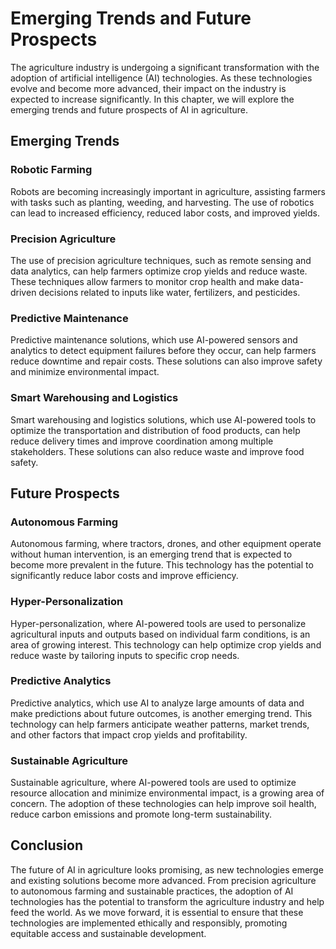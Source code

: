 Emerging Trends and Future Prospects
=============================================================================

The agriculture industry is undergoing a significant transformation with the adoption of artificial intelligence (AI) technologies. As these technologies evolve and become more advanced, their impact on the industry is expected to increase significantly. In this chapter, we will explore the emerging trends and future prospects of AI in agriculture.

Emerging Trends
---------------

### Robotic Farming

Robots are becoming increasingly important in agriculture, assisting farmers with tasks such as planting, weeding, and harvesting. The use of robotics can lead to increased efficiency, reduced labor costs, and improved yields.

### Precision Agriculture

The use of precision agriculture techniques, such as remote sensing and data analytics, can help farmers optimize crop yields and reduce waste. These techniques allow farmers to monitor crop health and make data-driven decisions related to inputs like water, fertilizers, and pesticides.

### Predictive Maintenance

Predictive maintenance solutions, which use AI-powered sensors and analytics to detect equipment failures before they occur, can help farmers reduce downtime and repair costs. These solutions can also improve safety and minimize environmental impact.

### Smart Warehousing and Logistics

Smart warehousing and logistics solutions, which use AI-powered tools to optimize the transportation and distribution of food products, can help reduce delivery times and improve coordination among multiple stakeholders. These solutions can also reduce waste and improve food safety.

Future Prospects
----------------

### Autonomous Farming

Autonomous farming, where tractors, drones, and other equipment operate without human intervention, is an emerging trend that is expected to become more prevalent in the future. This technology has the potential to significantly reduce labor costs and improve efficiency.

### Hyper-Personalization

Hyper-personalization, where AI-powered tools are used to personalize agricultural inputs and outputs based on individual farm conditions, is an area of growing interest. This technology can help optimize crop yields and reduce waste by tailoring inputs to specific crop needs.

### Predictive Analytics

Predictive analytics, which use AI to analyze large amounts of data and make predictions about future outcomes, is another emerging trend. This technology can help farmers anticipate weather patterns, market trends, and other factors that impact crop yields and profitability.

### Sustainable Agriculture

Sustainable agriculture, where AI-powered tools are used to optimize resource allocation and minimize environmental impact, is a growing area of concern. The adoption of these technologies can help improve soil health, reduce carbon emissions and promote long-term sustainability.

Conclusion
----------

The future of AI in agriculture looks promising, as new technologies emerge and existing solutions become more advanced. From precision agriculture to autonomous farming and sustainable practices, the adoption of AI technologies has the potential to transform the agriculture industry and help feed the world. As we move forward, it is essential to ensure that these technologies are implemented ethically and responsibly, promoting equitable access and sustainable development.
